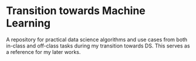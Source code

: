 # Transition towards Machine Learning 
A repository for practical data science algorithms and use cases from both in-class and off-class tasks during my transition towards DS. This serves as a reference for my later works. 


